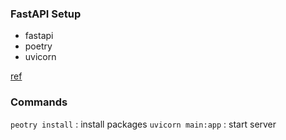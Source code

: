 ### FastAPI Setup
* fastapi
* poetry
* uvicorn

[ref](https://medium.com/@caetanoog/start-your-first-fastapi-server-with-poetry-in-10-minutes-fef90e9604d9)


### Commands

`peotry install` : install packages
`uvicorn main:app` : start server

